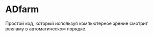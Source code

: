 # ADfarm
Простой код, который используя компьютерное зрение смотрит рекламу в автоматическом порядке.

